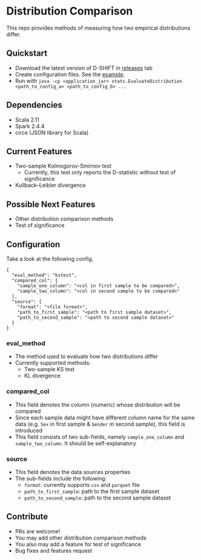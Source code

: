 # Distribution Comparison

This repo provides methods of measuring how two empirical distributions differ.

## Quickstart

- Download the latest version of D-SHIFT in <a href="https://github.com/albertusk95/distribution-shift/releases">releases</a> tab
- Create configuration files. See the <a href="https://github.com/albertusk95/distribution-shift/blob/master/src/main/resources/example_config.json">example</a>.
- Run with `java -cp <application_jar> stats.EvaluateDistribution <path_to_config_a> <path_to_config_b> ...`

## Dependencies

- Scala 2.11
- Spark 2.4.4
- circe (JSON library for Scala)

## Current Features

- Two-sample Kolmogorov-Smirnov test
    - Currently, this test only reports the D-statistic without test of significance
- Kullback–Leibler divergence

## Possible Next Features

- Other distribution comparison methods
- Test of significance

## Configuration

Take a look at the following config.

```
{
  "eval_method": "kstest",
  "compared_col": {
    "sample_one_column": "<col in first sample to be compared>",
    "sample_two_column": "<col in second sample to be compared>"
  },
  "source": {
    "format": "<file format>",
    "path_to_first_sample": "<path to first sample dataset>",
    "path_to_second_sample": "<path to second sample dataset>"
  }
}
```

### eval_method

- The method used to evaluate how two distributions differ
- Currently supported methods:
    - Two-sample KS test
    - KL divergence

### compared_col

- This field denotes the column (numeric) whose distribution will be compared
- Since each sample data might have different column name for the same data (e.g. `Sex` in first sample & `Gender` in second sample), this field is introduced
- This field consists of two sub-fields, namely `sample_one_column` and `sample_two_column`. It should be self-explanatory

### source

- This field denotes the data sources properties
- The sub-fields include the following:
    - `format`: currently supports `csv` and `parquet` file
    - `path_to_first_sample`: path to the first sample dataset
    - `path_to_second_sample`: path to the second sample dataset
    
## Contribute

- PRs are welcome!
- You may add other distribution comparison methods
- You also may add a feature for test of significance
- Bug fixes and features request
